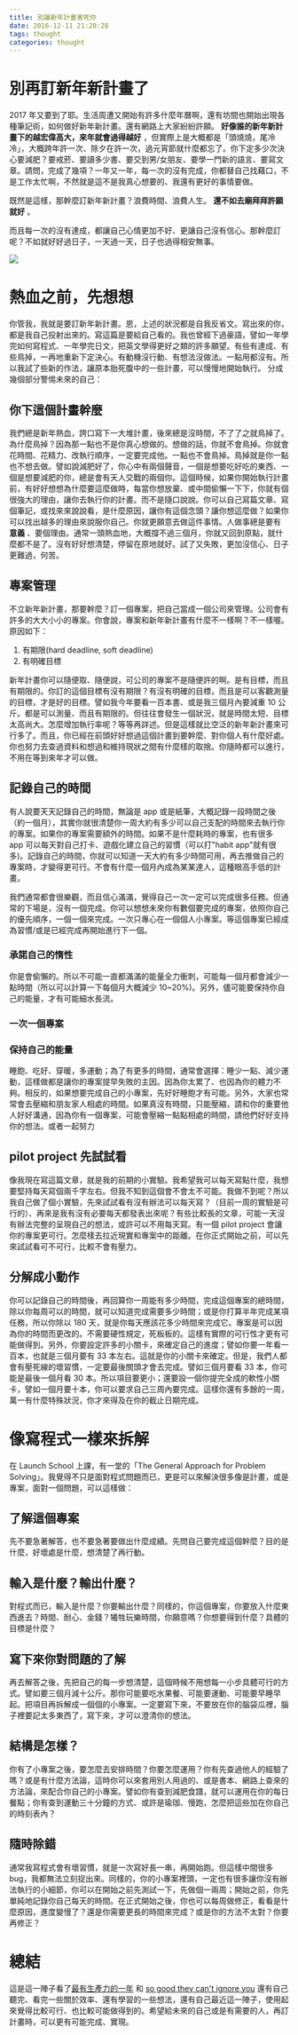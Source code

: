```yaml
---
title: 別讓新年計畫害死你
date: 2016-12-11 21:20:28
tags: thought
categories: thought
---
```



別再訂新年新計畫了
==================

2017 年又要到了耶。生活周遭又開始有許多什麼年曆啊，還有坊間也開始出現各種筆記術，如何做好新年新計畫。還有網路上大家紛紛許願。 **好像誰的新年新計畫下的越宏偉高大，來年就會過得越好** ，但實際上是大概都是「頭燒燒，尾冷冷」，大概跨年許一次、除夕在許一次，過元宵節就什麼都忘了。你下定多少次決心要減肥？要戒菸、要讀多少書、要交到男/女朋友、要學一門新的語言、要寫文章。請問，完成了幾項？一年又一年，每一次的沒有完成，你都替自己找藉口，不是工作太忙啊，不然就是這不是我真心想要的、我還有更好的事情要做。

既然是這樣，那幹麼訂新年新計畫？浪費時間、浪費人生。 **還不如去廟拜拜許願就好** 。

而且每一次的沒有達成，都讓自己心情更加不好、更讓自己沒有信心。那幹麼訂呢？不如就好好過日子，一天過一天，日子也過得相安無事。

![](https://scontent-tpe1-1.xx.fbcdn.net/v/t31.0-8/15578264_336652583387309_7788326433191586025_o.jpg?oh=fe183c25a1d4aefc7d470c3e83fc8bb3&oe=58F37DF3)

<!--more-->

熱血之前，先想想
================

你管我，我就是要訂新年新計畫。恩，上述的狀況都是自我反省文。寫出來的你，都是我自己投射出來的。寫這篇是要給自己看的。我也曾經下過豪語，譬如一年學完如何寫程式、一年學完日文，把英文學得更好之類的許多願望。有些有達成、有些鳥掉，一再地重新下定決心。有動機沒行動、有想法沒做法。一點用都沒有。所以我試了些新的作法，讓原本胎死腹中的一些計畫，可以慢慢地開始執行。 分成幾個部分警惕未來的自己：

你下這個計畫幹麼
----------------

我們總是新年熱血，誇口寫下一大堆計畫，後來總是沒時間，不了了之就鳥掉了。為什麼鳥掉？因為那一點也不是你真心想做的。想做的話，你就不會鳥掉。你就會花時間、花精力、改執行順序，一定要完成他。一點也不會鳥掉。鳥掉就是你一點也不想去做。譬如說減肥好了，你心中有兩個聲音，一個是想要吃好吃的東西、一個是想要減肥的你，總是會有天人交戰的兩個你。這個時候，如果你開始執行計畫前，有好好想想為什麼要這麼做時，每當你想放棄、或中間偷懶一下下，你就有個很強大的理由，讓你去執行你的計畫。而不是隨口說說。你可以自己寫篇文章、寫個筆記，或找來來說說看，是什麼原因，讓你有這個念頭？讓你想這麼做？如果你可以找出越多的理由來說服你自己。你就更願意去做這件事情。人做事總是要有 **意義** 、要個理由。通常一頭熱血地，大概撐不過三個月，你就又回到原點，就什麼都不是了。沒有好好想清楚，停留在原地就好。試了又失敗，更加沒信心、日子更難過，何苦。

專案管理
--------

不立新年新計畫，那要幹麼？訂一個專案，把自己當成一個公司來管理。公司會有許多的大大小小的專案。你會說，專案和新年新計畫有什麼不一樣啊？不一樣喔。原因如下：

1.  有期限(hard deadline, soft deadline)
2.  有明確目標

新年計畫你可以隨便取、隨便說，可公司的專案不是隨便許的啊。是有目標，而且有期限的。你訂的這個目標有沒有期限？有沒有明確的目標，而且是可以客觀測量的目標，才是好的目標。譬如我今年要看一百本書、或是我三個月內要減重 10 公斤。都是可以測量、而且有期限的。但往往會發生一個狀況，就是時間太短、目標太高尚大。怎麼增加執行率呢？等等再詳述。但是這樣就比空泛的新年新計畫來可行多了。而且，你已經在前頭好好想過這個計畫到要幹麼、對你個人有什麼好處。你也努力去查過資料和想過和維持現狀之間有什麼樣的取捨。你隨時都可以進行，不用在等到來年才可以做。

記錄自己的時間
--------------

有人說要天天記錄自己的時間，無論是 app 或是紙筆，大概記錄一段時間之後（約一個月），其實你就很清楚你一周大約有多少可以自己支配的時間來去執行你的專案。如果你的專案需要額外的時間。如果不是什麼耗時的專案，也有很多 app 可以每天對自己打卡、遊戲化建立自己的習慣（可以打"habit app"就有很多)。記錄自己的時間，你就可以知道一天大約有多少時間可用，再去推做自己的專案時，才變得更可行。不會有什麼一個月內成為某某達人，這種眼高手低的計畫。

我們通常都會很樂觀，而且信心滿滿，覺得自己一次一定可以完成很多任務。但通常的下場是，沒有一個完成。你可以想想未來你有數個要完成的專案，依照你自己的優先順序，一個一個來完成。一次只專心在一個個人小專案。等這個專案已經成為習慣/或是已經完成再開始進行下一個。

### 承諾自己的惰性

你是會偷懶的。所以不可能一直都滿滿的能量全力衝刺，可能每一個月都會減少一點時間（所以可以計算一下每個月大概減少 10~20%)。另外，儘可能要保持你自己的能量，才有可能細水長流。

### 一次一個專案

### 保持自己的能量

睡飽、吃好、穿暖，多運動；為了有更多的時間，通常會選擇：睡少一點、減少運動，這樣做都是讓你的專案提早失敗的主因。因為你太累了、也因為你的體力不夠。相反的，如果想要完成自己的小專案，先好好睡飽才有可能。另外，大家也常常會去壓縮和朋友家人相處的時間。如果真沒有時間，只能壓縮，請和你的重要他人好好溝通，因為你有一個專案，可能會壓縮一點點相處的時間，請他們好好支持你的想法。或者一起努力

pilot project 先試試看
----------------------

像我現在寫這篇文章，就是我的前期的小實驗。我希望我可以每天寫點什麼，我想要堅持每天寫個兩千字左右。但我不知到這個會不會太不可能。我做不到呢？所以我自己做了個小實驗，先來試試看有沒有辦法可以每天寫？（目前一周的實驗是可行的）、再來是我有沒有必要每天都發表出來呢？有些比較長的文章，可能一天沒有辦法完整的呈現自己的想法，或許可以不用每天寫。有一個 pilot project 會讓你的專案更可行。怎麼樣去拉近現實和專案中的距離。在你正式開始之前，可以先來試試看可不可行，比較不會有壓力。

分解成小動作
------------

你可以記錄自己的時間後，再回算你一周能有多少時間，完成這個專案的總時間，除以你每周可以的時間，就可以知道完成需要多少時間；或是你打算半年完成某項任務，所以你除以 180 天，就是你每天應該花多少時間來完成它。專案是可以因為你的時間而更改的。不需要硬性規定，死板板的。這樣有實際的可行性才更有可能做得到。另外，你要設定許多的小關卡，來確定自己的進度；譬如你要一年看一百本，也就是三個月要有 33 本左右。這就是你的小關卡來確定。但是，我們人都會有壓死線的壞習慣，一定要最後關頭才會去完成。譬如三個月要看 33 本，你可能是最後一個月看 30 本。所以項目要更小；還要設一個你提完全成的軟性小關卡，譬如一個月要十本，你可以要求自己三周內要完成。這樣你還有多餘的一周，萬一有什麼特殊狀況，你才來得及在你的截止日期完成。

像寫程式一樣來拆解
==================

在 Launch School 上課，有一堂的「The General Approach for Problem Solving」。我覺得不只是面對程式問題而已，更是可以來解決很多像是計畫，或是專案，面對一個問題，可以這樣做：

了解這個專案
------------

先不要急著解答，也不要急著要做出什麼成績。先問自己要完成這個幹麼？目的是什麼，好壞處是什麼，想清楚了再行動。

輸入是什麼？輸出什麼？
----------------------

對程式而已，輸入是什麼？你要輸出什麼？同樣的，你這個專案，你要放入什麼東西進去？時間、耐心、金錢？犧牲玩樂時間，你願意嗎？你想要得到什麼？具體的目標是什麼？

寫下來你對問題的了解
--------------------

再去解答之後，先把自己的每一步想清楚，這個時候不用想每一小步具體可行的方式。譬如要三個月減十公斤。那你可能要吃水果餐、可能要運動、可能要早睡早起。把項目再拆解成一個個的小專案。一定要寫下來，不要放在你的腦袋瓜裡，腦子裡要記太多東西了，寫下來，才可以澄清你的想法。

結構是怎樣？
------------

你有了小專案之後，要怎麼去安排時間？你要怎麼運用？你有先查過他人的經驗了嗎？或是有什麼方法論，這時你可以來套用別人用過的、或是書本、網路上查來的方法論，來配合你自己的小專案。譬如你有查到減肥食譜，就可以運用在你的每日餐點；你有查到運動三十分鐘的方式、或許是瑜珈、慢跑，怎麼把這些加在你自己的時刻表內？

隨時除錯
--------

通常我寫程式會有壞習慣，就是一次寫好長一串，再開始跑。但這樣中間很多 bug，我都無法立刻捉出來。同樣的，你的小專案裡頭，一定也有很多讓你沒有辦法執行的小細節，你可以在開始之前先測試一下，先做個一兩周；開始之前，你先單純地記錄你自己每天的時間。在正式開始之後，你也可以每周做修正，看看是什麼原因，進度變慢了？還是你需要更長的時間來完成？或是你的方法不太對？你要再修正？

總結
====

這是這一陣子看了[最有生產力的一年](http://hsuancheng.net/2016/10/09/the-most-productivy-year/) 和 [so good they can't ignore you](http://hsuancheng.net/2016/10/09/the-most-productivy-year/) 還有自己聽完、看完一些關於效率、還有學習的一些想法，還有自己最近這一陣子，使用起來覺得比較可行、也比較可能做得到的。希望給未來的自己或是有需要的人，再訂計畫時，可以更有可能完成、實現。
